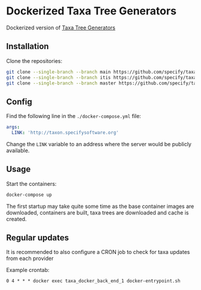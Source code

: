# Dockerized Taxa Tree Generators

Dockerized version of
[Taxa Tree Generators](https://github.com/specify/taxa_tree/)

## Installation

Clone the repositories:

```bash
git clone --single-branch --branch main https://github.com/specify/taxa_tree ./taxa_tree_gbif
git clone --single-branch --branch itis https://github.com/specify/taxa_tree ./taxa_tree_itis
git clone --single-branch --branch master https://github.com/specify/taxa_tree_stats ./taxa_tree_stats
```

## Config

Find the following line in the `./docker-compose.yml` file:

```yml
args:
  LINK: 'http://taxon.specifysoftware.org'
```

Change the `LINK` variable to an address where the server would be publicly
available.

## Usage

Start the containers:

```bash
docker-compose up
```

The first startup may take quite some time as the base container images are
downloaded, containers are built, taxa trees are downloaded and cache is
created.

## Regular updates

It is recommended to also configure a CRON job to check for taxa updates from
each provider

Example crontab:

```
0 4 * * * docker exec taxa_docker_back_end_1 docker-entrypoint.sh
```
